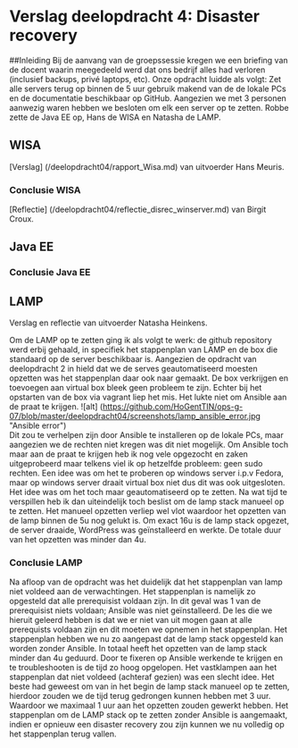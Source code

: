 # Verslag deelopdracht 4: Disaster recovery

##Inleiding
Bij de aanvang van de groepssessie kregen we een briefing van de docent waarin meegedeeld werd dat ons bedrijf alles had verloren (inclusief backups, privé laptops, etc).
Onze opdracht luidde als volgt: Zet alle servers terug op binnen de 5 uur gebruik makend van de de lokale PCs en de documentatie beschikbaar op GitHub.
Aangezien we met 3 personen aanwezig waren hebben we besloten om elk een server op te zetten. Robbe zette de Java EE op, Hans de WISA en Natasha de LAMP.

## WISA

[Verslag] (/deelopdracht04/rapport_Wisa.md) van uitvoerder Hans Meuris.

### Conclusie WISA

[Reflectie] (/deelopdracht04/reflectie_disrec_winserver.md) van Birgit Croux.


## Java EE


### Conclusie Java EE



## LAMP

Verslag en reflectie van uitvoerder Natasha Heinkens.

Om de LAMP op te zetten ging ik als volgt te werk: de github repository werd erbij gehaald, in specifiek het stappenplan van LAMP en de box die standaard op de server beschikbaar is.
Aangezien de opdracht van deelopdracht 2 in hield dat we de serves geautomatiseerd moesten opzetten was het stappenplan daar ook naar gemaakt.
De box verkrijgen en toevoegen aan virtual box bleek geen probleem te zijn. Echter bij het opstarten van de box via vagrant liep het mis. Het lukte niet om Ansible aan de praat te krijgen.
![alt] (https://github.com/HoGentTIN/ops-g-07/blob/master/deelopdracht04/screenshots/lamp_ansible_error.jpg "Ansible error")  
Dit zou te verhelpen zijn door Ansible te installeren op de lokale PCs, maar aangezien we de rechten niet kregen was dit niet mogelijk. Om Ansible toch maar aan de praat te krijgen heb ik nog vele opgezocht en zaken uitgeprobeerd maar telkens viel ik op hetzelfde probleem: geen sudo rechten.
Een idee was om het te proberen op windows server i.p.v Fedora, maar op windows server draait virtual box niet dus dit was ook uitgesloten.
Het idee was om het toch maar geautomatiseerd op te zetten. Na wat tijd te verspillen heb ik dan uiteindelijk toch beslist om de lamp stack manueel op te zetten.
Het manueel opzetten verliep wel vlot waardoor het opzetten van de lamp binnen de 5u nog gelukt is. Om exact 16u is de lamp stack opgezet, de server draaide, WordPress was geïnstalleerd en werkte. De totale duur van het opzetten was minder dan 4u.
### Conclusie LAMP
Na afloop van de opdracht was het duidelijk dat het stappenplan van lamp niet voldeed aan de verwachtingen. Het stappenplan is namelijk zo opgesteld dat alle prerequisist voldaan zijn. In dit geval was 1 van de prerequisist niets voldaan; Ansible was niet geïnstalleerd. De les die we hieruit geleerd hebben is dat we er niet van uit mogen gaan at alle prerequists voldaan zijn en dit moeten we opnemen in het stappenplan. Het stappenplan hebben we nu zo aangepast dat de lamp stack opgesteld kan worden zonder Ansible.
In totaal heeft het opzetten van de lamp stack minder dan 4u geduurd. Door te fixeren op Ansible werkende te krijgen en te troubleshooten is de tijd zo hoog opgelopen. Het vastklampen aan het stappenplan dat niet voldeed (achteraf gezien) was een slecht idee. Het beste had geweest om van in het begin de lamp stack manueel op te zetten, hierdoor zouden we de tijd terug gedrongen kunnen hebben met 3 uur. Waardoor we maximaal 1 uur aan het opzetten zouden gewerkt hebben.
Het stappenplan om de LAMP stack op te zetten zonder Ansible is aangemaakt, indien er opnieuw een disaster recovery zou zijn kunnen we nu volledig op het stappenplan terug vallen. 
